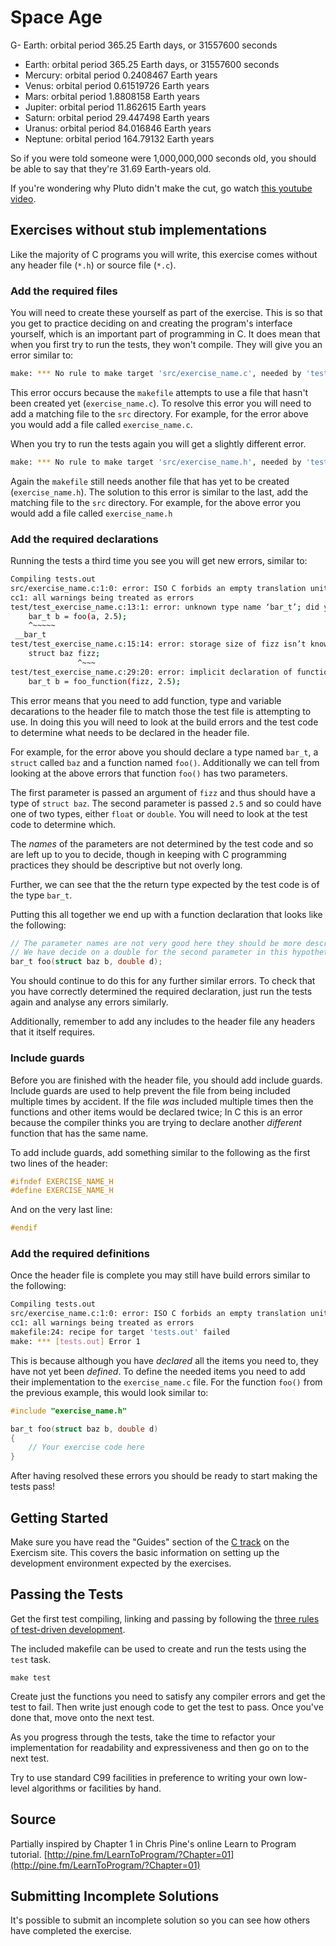 # Space Age

G- Earth: orbital period 365.25 Earth days, or 31557600 seconds
   - Earth: orbital period 365.25 Earth days, or 31557600 seconds
   - Mercury: orbital period 0.2408467 Earth years
   - Venus: orbital period 0.61519726 Earth years
   - Mars: orbital period 1.8808158 Earth years
   - Jupiter: orbital period 11.862615 Earth years
   - Saturn: orbital period 29.447498 Earth years
   - Uranus: orbital period 84.016846 Earth years
   - Neptune: orbital period 164.79132 Earth years

So if you were told someone were 1,000,000,000 seconds old, you should
be able to say that they're 31.69 Earth-years old.

If you're wondering why Pluto didn't make the cut, go watch [this
youtube video](http://www.youtube.com/watch?v=Z_2gbGXzFbs).

## Exercises without stub implementations

Like the majority of C programs you will write, this exercise comes without any header file (`*.h`) or source file (`*.c`).


### Add the required files

You will need to create these yourself as part of the exercise. 
This is so that you get to practice deciding on and creating the program's interface yourself, which is an important part of programming in C.
It does mean that when you first try to run the tests, they won't compile.
They will give you an error similar to:

```bash
make: *** No rule to make target 'src/exercise_name.c', needed by 'tests.out'.  Stop.
```

This error occurs because the `makefile` attempts to use a file that hasn't been created yet (`exercise_name.c`).
To resolve this error you will need to add a matching file to the `src` directory.
For example, for the error above you would add a file called `exercise_name.c`.

When you try to run the tests again you will get a slightly different error.

```bash
make: *** No rule to make target 'src/exercise_name.h', needed by 'tests.out'.  Stop.
```

Again the `makefile` still needs another file that has yet to be created (`exercise_name.h`).
The solution to this error is similar to the last, add the matching file to the `src` directory.
For example, for the above error you would add a file called `exercise_name.h`


### Add the required declarations

Running the tests a third time you see you will get new errors, similar to:

```bash
Compiling tests.out
src/exercise_name.c:1:0: error: ISO C forbids an empty translation unit [-Werror=pedantic]
cc1: all warnings being treated as errors
test/test_exercise_name.c:13:1: error: unknown type name ‘bar_t’; did you mean ‘__bar_t’?
    bar_t b = foo(a, 2.5);
    ^~~~~~
 __bar_t
test/test_exercise_name.c:15:14: error: storage size of fizz isn’t known
    struct baz fizz;
               ^~~~
test/test_exercise_name.c:29:20: error: implicit declaration of function ‘foo’ [-Werror=implicit-function-declaration]
    bar_t b = foo_function(fizz, 2.5);
```

This error means that you need to add function, type and variable decarations to the header file to match those the test file is attempting to use.
In doing this you will need to look at the build errors and the test code to determine what needs to be declared in the header file.

For example, for the error above you should declare a type named  `bar_t`, a `struct` called `baz` and a function named `foo()`. 
Additionally we can tell from looking at the above errors that function `foo()` has two parameters. 

The first parameter is passed an argument of `fizz` and thus should have a type of `struct baz`.
The second parameter is passed `2.5` and so could have one of two types, either `float` or `double`.
You will need to look at the test code to determine which.

The _names_ of the parameters are not determined by the test code and so are left up to you to decide, though in keeping with C programming practices they should be descriptive but not overly long.

Further, we can see that the the return type expected by the test code is of the type `bar_t`.

Putting this all together we end up with a function declaration that looks like the following:

```c
// The parameter names are not very good here they should be more descriptive in a real exercise.
// We have decide on a double for the second parameter in this hypothetical example.
bar_t foo(struct baz b, double d);
```

You should continue to do this for any further similar errors.
To check that you have correctly determined the required declaration, just run the tests again and analyse any errors similarly.

Additionally, remember to add any includes to the header file any headers that it itself requires.


### Include guards

Before you are finished with the header file, you should add include guards.
Include guards are used to help prevent the file from being included multiple times by accident.
If the file _was_ included multiple times then the functions and other items would be declared twice; In C this is an error because the compiler thinks you are trying to declare another _different_ function that has the same name.

To add include guards, add something similar to the following as the first two lines of the header:

```c
#ifndef EXERCISE_NAME_H
#define EXERCISE_NAME_H
```

And on the very last line:

```c
#endif
```


### Add the required definitions

Once the header file is complete you may still have build errors similar to the following:

```bash
Compiling tests.out
src/exercise_name.c:1:0: error: ISO C forbids an empty translation unit [-Werror=pedantic]
cc1: all warnings being treated as errors
makefile:24: recipe for target 'tests.out' failed
make: *** [tests.out] Error 1
```

This is because although you have _declared_ all the items you need to, they have not yet been _defined_.
To define the needed items you need to add their implementation to the `exercise_name.c` file.
For the function `foo()` from the previous example, this would look similar to:

```c
#include "exercise_name.h"

bar_t foo(struct baz b, double d)
{
    // Your exercise code here
}
```

After having resolved these errors you should be ready to start making the tests pass!


## Getting Started

Make sure you have read the "Guides" section of the
[C track](https://exercism.io/my/tracks/c) on the Exercism site. This covers
the basic information on setting up the development environment expected
by the exercises.


## Passing the Tests

Get the first test compiling, linking and passing by following the [three
rules of test-driven development][3-tdd-rules].

The included makefile can be used to create and run the tests using the `test`
task.

    make test

Create just the functions you need to satisfy any compiler errors and get the
test to fail. Then write just enough code to get the test to pass. Once you've
done that, move onto the next test.

[3-tdd-rules]: http://butunclebob.com/ArticleS.UncleBob.TheThreeRulesOfTdd

As you progress through the tests, take the time to refactor your
implementation for readability and expressiveness and then go on to the next
test.

Try to use standard C99 facilities in preference to writing your own
low-level algorithms or facilities by hand.

## Source

Partially inspired by Chapter 1 in Chris Pine's online Learn to Program tutorial. [http://pine.fm/LearnToProgram/?Chapter=01](http://pine.fm/LearnToProgram/?Chapter=01)

## Submitting Incomplete Solutions
It's possible to submit an incomplete solution so you can see how others have completed the exercise.
